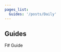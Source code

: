 ```yaml
---
pages_list:       
  Guides: '/posts/Daily'
---
```

## Guides

F# Guide

<!--
- [Fs - 01.Introduction - 01.Values](/posts/Guides/Fs/01.Introduction/01.Values)
- [Fs - 01.Introduction - 02.Implicit-vs-Explicit](/posts/Guides/Fs/01.Introduction/02.Implicit-vs-Explicit)
- [Fs - 01.Introduction - 03.Simple](/posts/Guides/Fs/01.Introduction/03.Simple)
- [Fs - 01.Introduction - 04.List](/posts/Guides/Fs/01.Introduction/04.List)
- [Fs - 01.Introduction - 05.Option](/posts/Guides/Fs/01.Introduction/05.Option)
- [T-SQL](/posts/Guides/T-SQL)
- [Testing - Expecto](/posts/Guides/Testing/Expecto)
- [Testing - Test-Clone](/posts/Guides/Testing/Test-Clone)
-->
